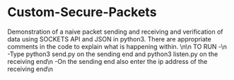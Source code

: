 # Custom-Secure-Packets
Demonstration of a naive packet sending and receiving and verification of data using SOCKETS API and JSON in python3.
There are appropriate comments in the code to explain what is happening within.
\n\n
TO RUN -\n
-Type python3 send.py on the sending end and python3 listen.py on the receiving end\n
-On the sending end also enter the ip address of the receiving end\n
